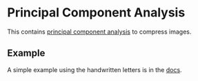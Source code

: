 # Principal Component Analysis

This contains [principal component analysis](https://en.wikipedia.org/wiki/Principal_component_analysis) to compress images.

## Example
A simple example using the handwritten letters is in the [docs](https://github.com/branchvincent/cv-tools/blob/master/pca/doc).
